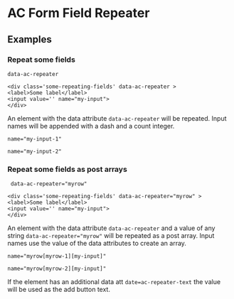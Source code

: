 # AC Form Field Repeater

## Examples

### Repeat some fields

` data-ac-repeater `

```
<div class='some-repeating-fields' data-ac-repeater >
<label>Some label</label>
<input value='' name="my-input">
</div>
```
An element with the data attribute ```data-ac-repeater``` will be repeated.
Input names will be appended with a dash and a count integer.

`name="my-input-1"`

`name="my-input-2"`

### Repeat some fields as post arrays

` data-ac-repeater="myrow"`

```
<div class='some-repeating-fields' data-ac-repeater="myrow" >
<label>Some label</label>
<input value='' name="my-input">
</div>
```

An element with the data attribute ```data-ac-repeater```   and a value of any string ```data-ac-repeater="myrow"```  will be repeated as a post array.
Input names use the value of the data attributes to create an array.

`name="myrow[myrow-1][my-input]"`

`name="myrow[myrow-2][my-input]"`


If the element has an additional data att ```date=ac-repeater-text``` the value will be used as the add button text.
